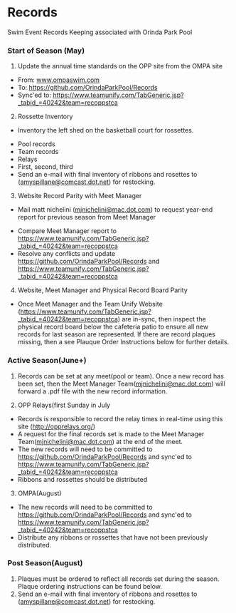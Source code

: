 # Records
Swim Event Records Keeping associated with Orinda Park Pool

### Start of Season (May)

1. Update the annual time standards on the OPP site from the OMPA site
* From:  www.ompaswim.com
* To: https://github.com/OrindaParkPool/Records
* Sync'ed to: https://www.teamunify.com/TabGeneric.jsp?_tabid_=40242&team=recoppstca

2. Rossette Inventory
* Inventory the left shed on the basketball court for rossettes.
+   Pool records
+   Team records
+   Relays
+   First, second, third
+   Send an e-mail with final inventory of ribbons and rosettes to (amyspillane@comcast.dot.net) for restocking.

3. Website Record Parity with Meet Manager
* Mail matt nichelini (mjnichelini@mac.dot.com) to request year-end report for previous season from Meet Manager
+ Compare Meet Manager report to https://www.teamunify.com/TabGeneric.jsp?_tabid_=40242&team=recoppstca
+ Resolve any conflicts and update https://github.com/OrindaParkPool/Records and https://www.teamunify.com/TabGeneric.jsp?_tabid_=40242&team=recoppstca

4. Website, Meet Manager and Physical Record Board Parity
* Once Meet Manager and the Team Unify Website (https://www.teamunify.com/TabGeneric.jsp?_tabid_=40242&team=recoppstca) are in-sync, then inspect the physical record board below the cafeteria patio to ensure all new records for last season are represented. If there are record plaques missing, then a see Plauque Order Instructions below for further details.

### Active Season(June+)

1. Records can be set at any meet(pool or team). Once a new record has been set, then the Meet Manager Team(mjnichelini@mac.dot.com) will forward a .pdf file with the new record information.

2. OPP Relays(first Sunday in July
* Records is responsible to record the relay times in real-time using this site (http://opprelays.org/)
* A request for the final records set is made to the Meet Manager Team(mjnichelini@mac.dot.com) at the end of the meet.
* The new records will need to be committed to https://github.com/OrindaParkPool/Records and sync'ed to https://www.teamunify.com/TabGeneric.jsp?_tabid_=40242&team=recoppstca
* Ribbons and rossettes should be distributed

3. OMPA(August)
* The new records will need to be committed to https://github.com/OrindaParkPool/Records and sync'ed to https://www.teamunify.com/TabGeneric.jsp?_tabid_=40242&team=recoppstca
* Distribute any ribbons or rossettes that have not been previously distributed.

### Post Season(August)

1. Plaques must be ordered to reflect all records set during the season. Plaque ordering instructions can be found below.
2. Send an e-mail with final inventory of ribbons and rosettes to (amyspillane@comcast.dot.net) for restocking.
